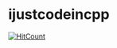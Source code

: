 # ijustcodeincpp
 
  [![HitCount](https://hits.dwyl.com/ijustcodeincpp/ijustcodeincpp.svg?style=flat)](http://hits.dwyl.com/ijustcodeincpp/ijustcodeincpp)